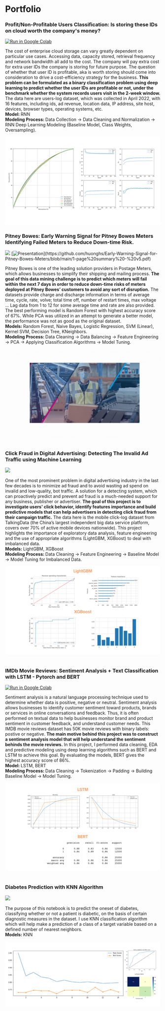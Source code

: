 # Portfolio


### Profit/Non-Profitable Users Classification: Is storing these IDs on cloud worth the company's money?

[![Run in Google Colab](https://img.shields.io/badge/Colab-Run_in_Google_Colab-blue?logo=Google&logoColor=FDBA18)](https://colab.research.google.com/drive/1wQYXufCnR6DIdIRk7SyKkHd08eclTFY_#scrollTo=tT2zh4o3_WJj)

The cost of enterprise cloud storage can vary greatly dependent on particular use cases. Accessing data, capacity stored, retrieval frequency and network bandwidth all add to the cost. The company will pay extra cost for extra user IDs the company is storing for future purpose. The question of whether that user ID is profitable, aka is worth storing should come into consideration to drive a cost-efficiency strategy for the business. <b>This problem can be formulated as a binary classification problem using deep learning to predict whether the user IDs are profitable or not, under the benchmark whether the system records users visit in the 2-week window.</b> <br /> 
The data here are users-log dataset, which was collected in April 2022, with 16 features, including ids, ad revenue, location data, IP address, site host, devices, browser types, operating systems, etc. <br /> 
<b> Model: </b> RNN <br /> 
<b> Modeling Process: </b> Data Collection -> Data Cleaning and Normalization -> RNN Deep Learning Modeling (Baseline Model, Class Weights, Oversampling).

<center><img src="/images/UsersClassification.png"/></center>


### Pitney Bowes: Early Warning Signal for Pitney Bowes Meters Identifying Failed Meters to Reduce Down-time Risk.

[![](https://img.shields.io/badge/Jypyter-Open_Notebook-EE4C2C?logo=Jupyter)](https://github.com/huonghs/Early-Warning-Signal-for-Pitney-Bowes-Meters/blob/main/Final_Report.ipynb) [![Presentation](https://img.shields.io/badge/Presentation-salmon?)](https://github.com/huonghs/Early-Warning-Signal-for-Pitney-Bowes-Meters/blob/main/1-page%20summary%20-%20v5.pdf)

Pitney Bowes is one of the leading solution providers in Postage Meters, which allows businesses to simplify their shipping and mailing process. <b>The goal of this data mining challenge is to predict which meters will fail within the next 7 days in order to reduce down-time risks of meters deployed at Pitney Bowes’ customers to avoid any sort of disruption.</b> The datasets provide charge and discharge information in terms of average time, cycle, rate, volve; total time off, number of restart times, max voltage … Lag data from 1 to 12 for some average time and rate are also provided.<br /> 
The best performing model is Random Forest with highest accuracy score of 67%. While PCA was utilized in an attempt to generate a better model, the performance was not as good as the original dataset.<br /> 
<b> Models: </b> Random Forest, Naive Bayes, Logistic Regression, SVM (Linear), Kernel SVM, Decision Tree, KNeighbors.<br />
<b> Modeling Process: </b> Data Cleaning -> Data Balancing -> Feature Engineering -> PCA -> Applying Classification Algorithms -> Model Tuning.<br />

<center><img src="/images/Pitneybowes-animated.gif"/></center><br /> 


### Click Fraud in Digital Advertising: Detecting The Invalid Ad Traffic using Machine Learning

[![](https://img.shields.io/badge/Jypyter-Open_Notebook-EE4C2C?logo=Jupyter)](https://github.com/huonghs/adclickfraud/blob/main/Ad_Click_Fraud_Project%20(1).ipynb) 

One of the most prominent problem in digital advertising industry in the last few decades is to minimize ad fraud and to avoid wasting ad spend on invalid and low-quality, bot traffic. A solution for a detecting system, which can proactively predict and prevent ad fraud is a much-needed support for any business, publisher or advertiser. <b>The goal of this project is to investigate users' click behavior, identify features importance and build predictive models that can help advertisers in detecting click fraud from their campaign traffic.</b> The data here is the mobile click-log dataset from TalkingData (the China’s largest independent big data service platform, covers over 70% of active mobile devices nationwide). This project highlights the importance of exploratory data analysis, feature engineering and the use of appropriate algorithms (LightGBM, XGBoost) to deal with imbalanced data.<br />
<b> Models: </b> LightGBM, XGBoost<br />
<b> Modeling Process: </b> Data Cleaning -> Feature Engineering -> Baseline Model -> Model Tuning for Imbalanced Data.<br />

<center><img src="/images/clickfraud-pic5.png"/></center><br />


### IMDb Movie Reviews: Sentiment Analysis + Text Classification with LSTM - Pytorch and BERT

[![Run in Google Colab](https://img.shields.io/badge/Colab-Run_in_Google_Colab-blue?logo=Google&logoColor=FDBA18)](https://colab.research.google.com/drive/1CdSIU5Pn8ojJGegx501UcQNykBy7WbkO#scrollTo=bcSGpPdppzat)

Sentiment analysis is a natural language processing technique used to determine whether data is positive, negative or neutral. Sentiment analysis allows
businesses to identify customer sentiment toward products, brands or services in online conversations and feedback. Thus, it is often performed on textual data to help businesses monitor brand and product sentiment in customer feedback, and understand customer needs. This IMDB movie reviews dataset has 50K movie reviews with binary labels: postive or negative. <b>The main motive behind this project was to construct a sentiment analysis model that will help understand the sentiment behinds the movie reviews.</b> In this project, I performed data cleaning, EDA and predictive modeling using deep learning algorithms such as BERT and LSTM to achieve this goal. By evaluating the models, BERT gives the highest accuracy score of 86%.<br />
<b> Model: </b> LSTM, BERT<br />
<b> Modeling Process: </b> Data Cleaning -> Tokenization -> Padding -> Building Baseline Model -> Model Tuning.<br />

<center><img src="/images/Imdb-pic3.png"/></center><br />

### Diabetes Prediction with KNN Algorithm

[![](https://img.shields.io/badge/Jypyter-Open_Notebook-EE4C2C?logo=Jupyter)](https://github.com/huonghs/PIMAIndiansDiabetesData-EDA-KNNModeling/blob/main/Diabetes-EDA%20and%20KNN%20Modeling.ipynb) 

The purpose of this notebook is to predict the oneset of diabetes, classifying whether or not a patient is diabetic, on the basis of certain diagnostic measures in the dataset. I use KNN classification algorithm which will help make a prediction of a class of a target variable based on a defined number of nearest neighbors.<br />
<b> Models: </b> KNN<br />

<center><img src="/images/knn-pic4 (1).png"/></center>


